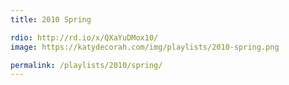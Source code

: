 ```yaml
---
title: 2010 Spring

rdio: http://rd.io/x/QXaYuDMox10/
image: https://katydecorah.com/img/playlists/2010-spring.png

permalink: /playlists/2010/spring/
---
```

